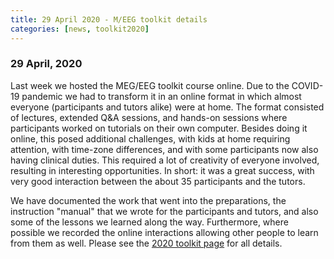 ```yaml
---
title: 29 April 2020 - M/EEG toolkit details
categories: [news, toolkit2020]
---
```


### 29 April, 2020

Last week we hosted the MEG/EEG toolkit course online. Due to the COVID-19 pandemic we had to transform it in an online format in which almost everyone (participants and tutors alike) were at home. The format consisted of lectures, extended Q&A sessions, and hands-on sessions where participants worked on tutorials on their own computer. Besides doing it online, this posed additional challenges, with kids at home requiring attention, with time-zone differences, and with some participants now also having clinical duties. This required a lot of creativity of everyone involved, resulting in interesting opportunities. In short: it was a great success, with very good interaction between the about 35 participants and the tutors.  

We have documented the work that went into the preparations, the instruction "manual" that we wrote for the participants and tutors, and also some of the lessons we learned along the way. Furthermore, where possible we recorded the online interactions allowing other people to learn from them as well. Please see the [2020 toolkit page](/workshop/toolkit2020) for all details.
